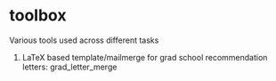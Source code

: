 # toolbox

Various tools used across different tasks

1. LaTeX based template/mailmerge for grad school recommendation letters: grad_letter_merge